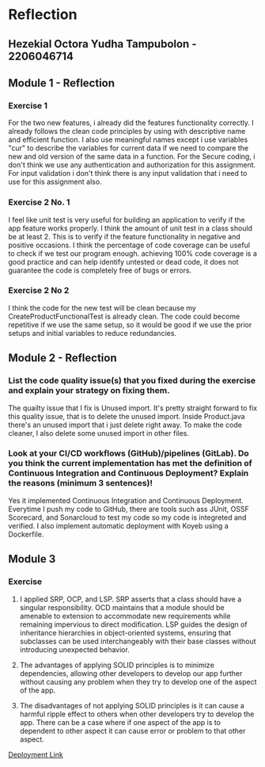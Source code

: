 # Reflection

## Hezekial Octora Yudha Tampubolon - 2206046714
## Module 1 - Reflection

### Exercise 1

For the two new features, i already did the features functionality correctly. 
I already follows the clean code principles by using with descriptive name and efficient 
function. I also use meaningful names except i use variables "cur" to describe the variables 
for current data if we need to compare the new and old version of the same data in a function. 
For the Secure coding, i don't think we use any authentication and authorization for this assignment. 
For input validation i don't think there is any input validation that i need to use for this assignment also.

### Exercise 2 No. 1

I feel like unit test is very useful for building an application to verify if the app feature works properly. 
I think the amount of unit test in a class should be at least 2. This is to verify if the feature functionality in
negative and positive occasions. I think the percentage of code coverage can be useful to check if we test our program enough.
achieving 100% code coverage is a good practice and can help identify untested or dead code, 
it does not guarantee the code is completely free of bugs or errors.

### Exercise 2 No 2

I think the code for the new test will be clean because my CreateProductFunctionalTest is already clean.
The code could become repetitive if we use the same setup, so it would be good if we use the prior setups and initial 
variables to reduce redundancies.

## Module 2 - Reflection

### List the code quality issue(s) that you fixed during the exercise and explain your strategy on fixing them.

The quailty issue that I fix is Unused import. It's pretty straight forward to fix this quality issue, 
that is to delete the unused import. Inside Product.java there's an unused import that i just delete right away.
To make the code cleaner, I also delete some unused import in other files.

### Look at your CI/CD workflows (GitHub)/pipelines (GitLab). Do you think the current implementation has met the definition of Continuous Integration and Continuous Deployment? Explain the reasons (minimum 3 sentences)!

Yes it implemented Continuous Integration and Continuous Deployment. Everytime I push my code to GitHub, there are tools
such ass JUnit, OSSF Scorecard, and Sonarcloud to test my code so my code is integreted and verified. I also implement
automatic deployment with Koyeb using a Dockerfile.

## Module 3

### Exercise

1. I applied SRP, OCP, and LSP. SRP asserts that a class should have a singular responsibility.
   OCD maintains that a module should be amenable to extension to accommodate new requirements
   while remaining impervious to direct modification.  LSP guides the design of inheritance hierarchies in object-oriented systems,
   ensuring that subclasses can be used interchangeably with their base classes without introducing unexpected behavior.

2. The advantages of applying SOLID principles is to minimize dependencies, allowing other developers to develop our app further
   without causing any problem when they try to develop one of the aspect of the app.
3. The disadvantages of not applying SOLID principles is it can cause a harmful ripple effect to others when other developers try to develop
   the app. There can be a case where if one aspect of the app is to dependent to other aspect it can cause error or problem
   to that other aspect.

[Deployment Link](https://eshop-hezboomin.koyeb.app/)


